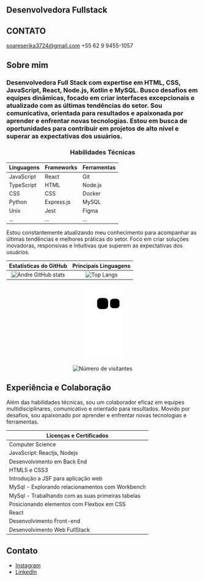 ## Desenvolvedora Fullstack
## CONTATO
soareserika3724@gmail.com
+55 62 9 9455-1057


## Sobre mim 
<h3>Desenvolvedora Full Stack com expertise em HTML, CSS, JavaScript, React, Node.js, Kotlin e MySQL. Busco desafios em equipes dinâmicas, focado em criar interfaces excepcionais e atualizado com as últimas tendências do setor. Sou comunicativa, orientada para resultados e apaixonada por aprender e enfrentar novas tecnologias. Estou em busca de oportunidades para contribuir em projetos de alto nível e superar as expectativas dos usuários.
</h3>

<div align="center">
<h3>Habilidades Técnicas</h3>

| Linguagens | Frameworks | Ferramentas |
| --- | --- | --- |
| JavaScript | React | Git |
| TypeScript | HTML | Node.js |
| CSS | CSS | Docker |
| Python | Express.js | MySQL |
| Unix | Jest | Figma |
| ... | ... | ... |
</div>

Estou constantemente atualizando meu conhecimento para acompanhar as últimas tendências e melhores práticas do setor. Foco em criar soluções inovadoras, responsivas e intuitivas que superem as expectativas dos usuários.


| Estatísticas do GitHub | Principais Linguagens |
| :-------------------: | :------------------: |
| ![Andre GitHub stats](https://github-readme-stats.vercel.app/api?username=erika3724&show_icons=true&theme=dark) | ![Top Langs](https://github-readme-stats.vercel.app/api/top-langs/?username=erika3724&layout=compact&langs_count=7&theme=dark) |

<div align="center">
  <p align="center">
    <img src="https://github.com/erika3724/erika3724/blob/output/github-contribution-grid-snake.svg"  alt="snake gif">
  </p>
  <p align="center">
    <img src="https://profile-counter.glitch.me/erika3724/count.svg" alt="Número de visitantes">
  </p>
</div>



## Experiência e Colaboração
Além das habilidades técnicas, sou um colaborador eficaz em equipes multidisciplinares, comunicativo e orientado para resultados. Movido por desafios, sou apaixonado por aprender e enfrentar novas tecnologias e ferramentas.

| Licenças e Certificados                             |
| --------------------------------------------------- |
| Computer Science                                   |
| JavaScript: Reactjs, Nodejs                        |
| Desenvolvimento em Back End                        |
| HTML5 e CSS3                                       |
| Introdução a JSF para aplicação web                |
| MySql - Explorando relacionamentos com Workbench   |
| MySql - Trabalhando com as suas primeiras tabelas  |
| Posicionando elementos com Flexbox em CSS          |
| React                                              |
| Desenvolvimento Front-end                           |
| Desenvolvimento Web FullStack                       |

## Contato

- [Instagram](https://instagram.com/byerikaribeiro)
- [LinkedIn](https://www.linkedin.com/in/erica-ribeiro-fullstack/)



